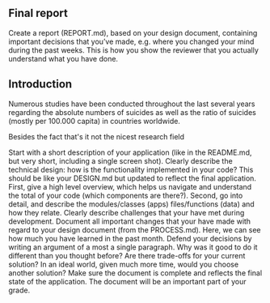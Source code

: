 ## Final report

Create a report (REPORT.md), based on your design document, containing important decisions that you’ve made, e.g. where you changed your mind during the past weeks. This is how you show the reviewer that you actually understand what you have done.


## Introduction

Numerous studies have been conducted throughout the last several years regarding the absolute numbers of suicides as well as the ratio of suicides (mostly per 100.000 capita) in countries worldwide.

Besides the fact that's it not the nicest research field


Start with a short description of your application (like in the README.md, but very short, including a single screen shot).
Clearly describe the technical design: how is the functionality implemented in your code? This should be like your DESIGN.md but updated to reflect the final application. First, give a high level overview, which helps us navigate and understand the total of your code (which components are there?). Second, go into detail, and describe the modules/classes (apps) files/functions (data) and how they relate.
Clearly describe challenges that your have met during development. Document all important changes that your have made with regard to your design document (from the PROCESS.md). Here, we can see how much you have learned in the past month.
Defend your decisions by writing an argument of a most a single paragraph. Why was it good to do it different than you thought before? Are there trade-offs for your current solution? In an ideal world, given much more time, would you choose another solution?
Make sure the document is complete and reflects the final state of the application. The document will be an important part of your grade.
